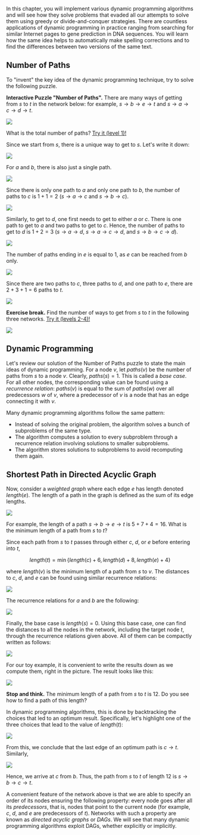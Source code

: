 In this chapter, you will implement various dynamic programming algorithms and 
will see how they solve problems that evaded all our attempts to solve them using 
greedy or divide-and-conquer strategies. There are countless applications of 
dynamic programming in practice ranging from searching for similar Internet 
pages to gene prediction in DNA sequences. You will learn how the same idea helps 
to automatically make spelling corrections and to find the differences between 
two versions of the same text.

## Number of Paths

To "invent" the key idea of the dynamic programming technique,
try to solve the following puzzle.

**Interactive Puzzle "Number of Paths".**
There are many ways of getting from $s$ to $t$ in the
network below: for example, $s \to b \to e \to t$ and $s \to a \to c \to d \to t$. 

<img src="../../images/network1.png">

What is the total number of paths?
[Try it (level 1)!](https://discrete-math-puzzles.github.io/puzzles/number-of-paths/index.html)

Since we start from $s$, there is a unique way
to get to $s$. Let's write it down:

<img src="../../images/network2.png">

For $a$ and $b$, there is also just a single path.

<img src="../../images/network3.png">

Since there is only one path to $a$ and only one path to $b$, the number of paths
to $c$ is $1+1=2$ ($s \to a \to c$ and $s \to b \to c$).

<img src="../../images/network4.png">

Similarly, to get to $d$, one first needs to get to either $a$ or $c$. 
There is one path to get to $a$ and two paths to get to $c$. 
Hence, the number of paths to get to $d$ is $1+2=3$ 
($s\to a \to d$, $s\to a \to c \to d$, and $s\to b \to c \to d$).

<img src="../../images/network5.png">

The number of paths ending in $e$ is equal to $1$, as $e$ can be reached from $b$ only.

<img src="../../images/network6.png">

Since there are two paths to $c$, three paths to $d$, and one 
path to $e$, there are $2+3+1=6$ paths to $t$.

<img src="../../images/network7.png">


**Exercise break.**
Find the number of ways to get from $s$ to $t$ in the following three networks.
[Try it (levels 2-4)!](https://discrete-math-puzzles.github.io/puzzles/number-of-paths/index.html)

<img src="../../images/network8.png">


## Dynamic Programming

Let's review our solution of the Number of Paths puzzle
to state the main ideas of dynamic programming.
For a node $v$, let ${paths}(v)$
be the number of paths from $s$ to a node $v$. Clearly, ${paths}(s)=1$.
This is called a *base case*.
For all other nodes, the corresponding value can be found using
a *recurrence relation*: $paths(v)$ is equal to the sum of $paths(w)$
over all predecessors $w$ of $v$,
where a predecessor of $v$ is a node that has an edge connecting 
it with $v$.

Many dynamic programming algorithms follow the same pattern:
* Instead of solving the original problem, the algorithm solves a bunch of subproblems of the same type.
* The algorithm computes a solution to every subproblem through a recurrence relation involving solutions to smaller subproblems.
* The algorithm stores solutions to subproblems to avoid recomputing them again.

## Shortest Path in Directed Acyclic Graph
Now, consider a *weighted graph* where each edge $e$ has length denoted
${length}(e)$. The length of a path in the graph is defined as the sum of 
its edge lengths.

<img src="../../images/network9.png">

For example, the length
of a path $s \to b \to e \to t$ is $5+7+4=16$. What is the minimum length
of a path from $s$ to $t$?

Since each path from $s$ to $t$ passes through either $c$, $d$, or $e$ before entering into  $t$,

$${length}(t)=\min \lbrace {length}(c)+6, {length}(d)+8, {length}(e)+4 \rbrace $$

where ${length}(v)$ is the minimum length
of a path from $s$ to $v$. The distances to $c$, $d$, and $e$
can be found using similar recurrence relations:

<img src="../../images/network10.png">

The recurrence relations for $a$ and $b$ are the following:

<img src="../../images/network12.png">

Finally, the base case is ${length}(s)=0$. Using this base case,
one can find the distances to all the nodes in the network, including the target node $t$, through the recurrence relations given above. All of them
can be compactly written as follows:

<img src="../../images/network13.png">

For our toy example, it is convenient to write the results down as we compute them,
right in the picture. The result looks like this:

<img src="../../images/network14.png">

**Stop and think.** The minimum length of a path from $s$ to $t$ is $12$.
Do you see how to find a path of this length?

In dynamic programming algorithms, this is done by backtracking
the choices that led to an optimum result. Specifically, let's highlight
one of the three choices that lead to the value of ${length}(t)$:

<img src="../../images/network15.png">

From this, we conclude that the last edge of an optimum path is $c \to t$.
Similarly,

<img src="../../images/network16.png">

Hence, we arrive at $c$ from $b$. Thus, the path from $s$ to $t$ of 
length $12$
is $s \to b \to c \to t$.

A convenient feature of the network above is that we are able
to specify an order of its nodes ensuring the following property:
every node goes after all its *predecessors*, that is,
nodes that point to the current node (for example, $c$, $d$, and $e$
are predecessors of $t$). Networks with such a property are known
as *directed acyclic graphs* or *DAGs*.
We will see that many dynamic programming algorithms exploit DAGs, whether explicitly
or implicitly.
